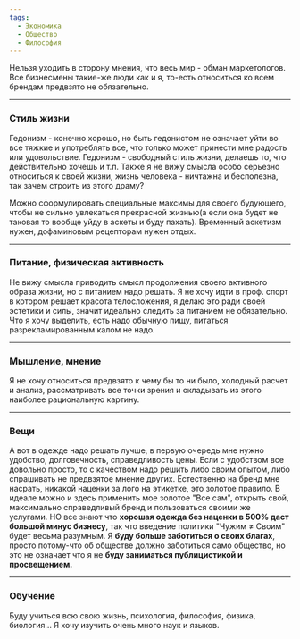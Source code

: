 ```yaml
---
tags:
  - Экономика
  - Общество
  - Философия
---
```

Нельзя уходить в сторону мнения, что весь мир - обман маркетологов. Все бизнесмены такие-же люди как и я, то-есть относиться ко всем брендам предвзято не обязательно.

----

### Стиль жизни

Гедонизм - конечно хорошо, но быть гедонистом не означает уйти во все тяжкие и употреблять все, что только может принести мне радость или удовольствие. Гедонизм - свободный стиль жизни, делаешь то, что действительно хочешь и т.п.
Также я не вижу смысла особо серьезно относиться к своей жизни, жизнь человека - ничтажна и бесполезна, так зачем строить из этого драму?

Можно сформулировать специальные максимы для своего будующего, чтобы не сильно увлекаться прекрасной жизнью(а если она будет не таковая то вообще уйду в аскеты и буду пахать). Временный аскетизм нужен, дофаминовым рецепторам нужен отдых.

---

### Питание, физическая активность

Не вижу смысла приводить смысл продолжения своего активного образа жизни, но с питанием надо решать. Я не хочу идти в проф. спорт в котором решает красота телосложения, я делаю это ради своей эстетики и силы, значит идеально следить за питанием не обязательно.
Что я хочу выделить, есть надо обычную пищу, питаться разрекламированным калом не надо.

----

### Мышление, мнение

Я не хочу относиться предвзято к чему бы то ни было, холодный расчет и анализ, рассматривать все точки зрения и складывать из этого наиболее рациональную картину.

----

### Вещи

А вот в одежде надо решать лучше, в первую очередь мне нужно удобство, долговечность, справедливость цены.
Если с удобством все довольно просто, то с качеством надо решить либо своим опытом, либо спрашивать не предвзятое мнение других.
Естественно на бренд мне насрать, никакой наценки за лого на этикетке, это золотое правило.
В идеале можно и здесь применить мое золотое "Все сам", открыть свой, максимально справедливый бренд и пользоваться своими же услугами. НО все знают что **хорошая одежда без наценки в 500% даст большой минус бизнесу**, так что введение политики "Чужим ≠ Своим" будет весьма разумным.
Я **буду больше заботиться о своих благах**, просто потому-что об обществе должно заботиться само общество, но это не означает что я не **буду заниматься публицистикой и просвещением.**

----

### Обучение

Буду учиться всю свою жизнь, психология, философия, физика, биология... Я хочу изучить очень много наук и языков.